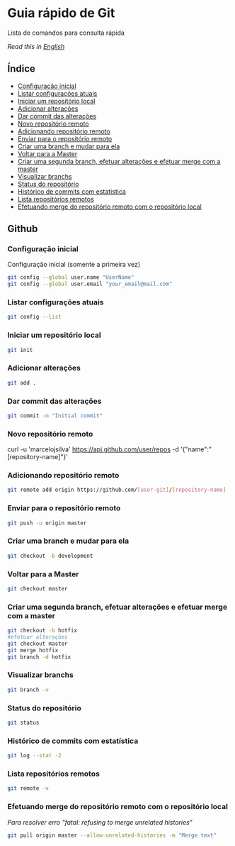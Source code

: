 # Guia rápido de Git
Lista de comandos para consulta rápida

*Read this in [English](README.md)*

## Índice
- [Configuração inicial](#configuração-inicial)
- [Listar configurações atuais](#listar-configurações-atuais)
- [Iniciar um repositório local](#iniciar-um-repositório-local)
- [Adicionar alterações](#adicionar-alterações)
- [Dar commit das alterações](#dar-commit-das-alterações)
- [Novo repositório remoto](#novo-repositório-remoto)
- [Adicionando repositório remoto](#adicionando-repositório-remoto)
- [Enviar para o repositório remoto](#enviar-para-o-repositório-remoto)
- [Criar uma branch e mudar para ela](#criar-uma-branch-e-mudar-para-ela)
- [Voltar para a Master](#voltar-para-a-master)
- [Criar uma segunda branch, efetuar alterações e efetuar merge com a master](#criar-uma-segunda-branch-efetuar-alterações-e-efetuar-merge-com-a-master)
- [Visualizar branchs](#visualizar-branchs)
- [Status do repositório](#status-do-repositório)
- [Histórico de commits com estatística](#histórico-de-commits-com-estatística)
- [Lista repositórios remotos](#Lista-repositórios-remotos)
- [Efetuando merge do repositório remoto com o repositório local](#efetuando-merge-do-repositório-remoto-com-o-repositório-local)

## Github

<!-- toc -->

### Configuração inicial
Configuração inicial (somente a primeira vez)
```bash
git config --global user.name "UserName"
git config --global user.email "your_email@mail.com"
```

### Listar configurações atuais
```bash
git config --list
```

### Iniciar um repositório local
```bash
git init
```

### Adicionar alterações
```bash
git add .
```

### Dar commit das alterações
```bash
git commit -m "Initial commit"
```

### Novo repositório remoto
curl -u 'marcelojsilva' https://api.github.com/user/repos -d '{"name":"[repository-name]"}'

### Adicionando repositório remoto
```bash
git remote add origin https://github.com/[user-git]/[repository-name]
```

### Enviar para o repositório remoto
```bash
git push -u origin master
```

### Criar uma branch e mudar para ela
```bash
git checkout -b development
```

### Voltar para a Master
```bash
git checkout master
```

### Criar uma segunda branch, efetuar alterações e efetuar merge com a master
```bash
git checkout -b hotfix
#efetuar alterações
git checkout master
git merge hotfix
git branch -d hotfix
```
### Visualizar branchs
```bash
git branch -v
```

### Status do repositório
```bash
git status
```

### Histórico de commits com estatística
```bash
git log --stat -2
```

### Lista repositórios remotos
```bash
git remote -v
```

### Efetuando merge do repositório remoto com o repositório local

*Para resolver erro "fatal: refusing to merge unrelated histories"*

```bash
git pull origin master --allow-unrelated-histories -m "Merge text" 
```
